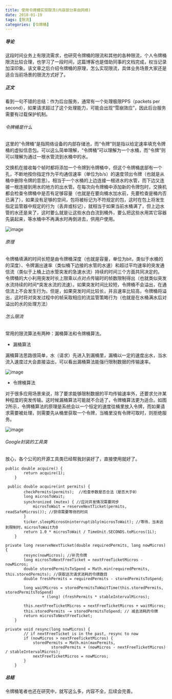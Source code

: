 ```yaml
---
title: 使用令牌桶实现限流(内容部分来自网络)
date: 2018-01-19
tags: [限流]
categories: [令牌桶]
---
```


##### 导论
这段时间业务上有限流需求，也研究令牌桶的限流和其他的各种限流，个人令牌桶限流比较合理，也学习了一段时间，这篇博客也是借助同事的文档完成，权当记录加深印象。该文章之后介绍令牌桶的原理，怎么实现限流，具体业务场景大家还是适合当前场景的限流方式好了。

##### 正文
看到一句不错的总结：作为后台服务，通常有一个处理极限PPS（packets per second），如果请求超过了这个处理能力，可能会出现“雪崩效应”，因此后台服务需要有过载保护机制。

###### 令牌桶是什么
这里的“令牌桶”是指网络设备的内部存储池，而“令牌”则是指以给定速率填充令牌桶的虚拟信息包。可以这么简单理解，“令牌桶”可以理解为一个水桶，而“令牌”则可以理解为通过一根水管流到水桶中的水。

交换机在接收每个帧时都将添加一个令牌到令牌桶中，但这个令牌桶底部有一个孔，不断地按你指定作为平均通信速率（单位为b/s）的速度领出令牌（也就是从桶中删除令牌的意思）。相当于一个水桶的上边连接一根进水的水管，而下边又连接一根连接到用水的地方的出水管。在每次向令牌桶中添加新的令牌包时，交换机都会检查令牌桶中是否有足够容量（也就是在要向桶水加水前，先要检查是桶内否已满了），如果没有足够的空间，包将被标记为不符规定的包，这时在包上将发生指定监管器中规定的行为（丢弃或标记），就相当于如果当前水桶满了，但上边水管的水还是来了，这时要么就是让这些水白白流到桶外，要么把这些水用其它容器先装起来，等水桶中不再满水时再倒进去，供用户使用。

![image](http://otqvaruzt.bkt.clouddn.com/p1.png)

###### 原理
令牌桶填满的时间长短是由令牌桶深度（也就是容量，单位为bit，类似于水桶的的深度）、令牌漏出速率（类似桶下边接的水管的水速）和超过平均速率的突发通信流（类似于上桶上边水管突发的急速水流）持续的时间三个方面共同决定的。 令牌桶的大小利用突发时长上限乘以点对点传输时的帧数限制得出（也就类似突发水流持续的时间*突发水流的流速）。如果突发时间比较短，令牌桶不会溢出，在通信流上不会发生行为。但是，如果突发时间比较长，并且速率比较高，令牌桶将溢出，这时将对突发过程中的帧采取相应的流监管策略行为（也就是在水桶满水后对溢出的水的处理方法）

###### 怎么限流
常用的限流算法有两种：漏桶算法和令牌桶算法。

- 漏桶算法

漏桶算法思路很简单，水（请求）先进入到漏桶里，漏桶以一定的速度出水，当水流入速度过大会直接溢出，可以看出漏桶算法能强行限制数据的传输速率。

![image](http://otqvaruzt.bkt.clouddn.com/p2.png)

- 令牌桶算法


对于很多应用场景来说，除了要求能够限制数据的平均传输速率外，还要求允许某种程度的突发传输。这时候漏桶算法可能就不合适了，令牌桶算法更为适合。如图2所示，令牌桶算法的原理是系统会以一个恒定的速度往桶里放入令牌，而如果请求需要被处理，则需要先从桶里获取一个令牌，当桶里没有令牌可取时，则拒绝服务。

![image](http://otqvaruzt.bkt.clouddn.com/p3.png)

###### Google封装的工具类
放心，各个公司的开源工具类已经帮我封装好了，直接使用就好了。
```
public double acquire() {
        return acquire(1);
    }

 public double acquire(int permits) {
        checkPermits(permits);  //检查参数是否合法（是否大于0）
        long microsToWait;
        synchronized (mutex) { //应对并发情况需要同步
            microsToWait = reserveNextTicket(permits, readSafeMicros()); //获得需要等待的时间 
        }
        ticker.sleepMicrosUninterruptibly(microsToWait); //等待，当未达到限制时，microsToWait为0
        return 1.0 * microsToWait / TimeUnit.SECONDS.toMicros(1L);
    }

private long reserveNextTicket(double requiredPermits, long nowMicros) {
        resync(nowMicros); //补充令牌
        long microsToNextFreeTicket = nextFreeTicketMicros - nowMicros;
        double storedPermitsToSpend = Math.min(requiredPermits, this.storedPermits); //获取这次请求消耗的令牌数目
        double freshPermits = requiredPermits - storedPermitsToSpend;

        long waitMicros = storedPermitsToWaitTime(this.storedPermits, storedPermitsToSpend)
                + (long) (freshPermits * stableIntervalMicros); 

        this.nextFreeTicketMicros = nextFreeTicketMicros + waitMicros;
        this.storedPermits -= storedPermitsToSpend; // 减去消耗的令牌
        return microsToNextFreeTicket;
    }

private void resync(long nowMicros) {
        // if nextFreeTicket is in the past, resync to now
        if (nowMicros > nextFreeTicketMicros) {
            storedPermits = Math.min(maxPermits,
                    storedPermits + (nowMicros - nextFreeTicketMicros) / stableIntervalMicros);
            nextFreeTicketMicros = nowMicros;
        }
    }
```

##### 总结
令牌桶笔者也还在研究中，就写这么多，内容不全，后续会完善。